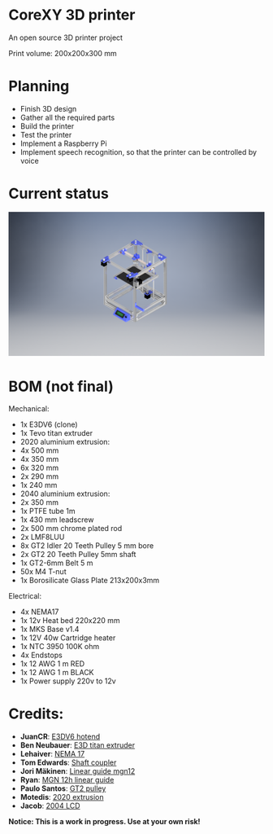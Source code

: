# CoreXY 3D printer
An open source 3D printer project

Print volume: 200x200x300 mm

# Planning

 -  Finish 3D design
 -  Gather all the required parts
 -  Build the printer
 -  Test the printer
 -  Implement a Raspberry Pi
 -  Implement speech recognition, so that the printer can be controlled by voice

# Current status

![alt text](printer_render.png "Render printer")

# BOM (**not final**)

Mechanical:
 -  1x E3DV6 (clone)
 -  1x Tevo titan extruder
 -  2020 aluminium extrusion:
   -  4x 500 mm 
   -  4x 350 mm 
   -  6x 320 mm
   -  2x 290 mm
   -  1x 240 mm
 -  2040 aluminium extrusion:
   -  2x 350 mm
 -  1x PTFE tube 1m
 -  1x 430 mm leadscrew
 -  2x 500 mm chrome plated rod
 -  2x LMF8LUU
 -  8x GT2 Idler 20 Teeth Pulley 5 mm bore
 -  2x GT2 20 Teeth Pulley 5mm shaft
 -  1x GT2-6mm Belt 5 m
 -  50x M4 T-nut
 -  1x Borosilicate Glass Plate 213x200x3mm 

Electrical:
 -  4x NEMA17
 -  1x 12v Heat bed 220x220 mm
 -  1x MKS Base v1.4
 -  1x 12V 40w Cartridge heater 
 -  1x NTC 3950 100K ohm 
 -  4x Endstops
 -  1x 12 AWG 1 m RED
 -  1x 12 AWG 1 m BLACK
 -  1x Power supply 220v to 12v

# Credits:

 -  **JuanCR**: [E3DV6 hotend](https://grabcad.com/library/e3dv6-hotend-1-75mm-1 "Grabcad E3DV6")
 -  **Ben Neubauer**: [E3D titan extruder](https://grabcad.com/library/e3d-titan-extruder-2 "Grabcad E3D titan extruder")
 -  **Lehaiver**: [NEMA 17](https://grabcad.com/library/nema-17-40mm-stepper-motor-1 "Grabcad nema 17")
 -  **Tom Edwards**: [Shaft coupler](https://grabcad.com/library/shaft-coupler-5-x-8-x-25mm-1 "Grabcad shaft coupler")
 -  **Jori Mäkinen**: [Linear guide mgn12](https://grabcad.com/library/linear-guide-mgn12-1 "Grabcad linear guide") 
 -  **Ryan**: [MGN 12h linear guide](https://grabcad.com/library/hiwin-mgn-12h-linear-guide-1 "Grabcad mgn 12h") 
 -  **Paulo Santos**: [GT2 pulley](https://grabcad.com/library/polia-gt2-20-dentes-com-rolamento-gt2-pulley-with-bearing-1 "Grabcad GT2 pulley") 
 -  **Motedis**: [2020 extrusion](http://www.motedis.nl/shop/table_cats.php?table_id=16 "Motedis 2020 extrusion")  
 -  **Jacob**: [2004 LCD](https://grabcad.com/library/ramps-2004-lcd-prusa-reprap-screen-1-4-1 "Grabcad 2004 LCD")

**Notice: This is a work in progress. Use at your own risk!**
